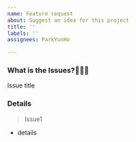 ```yaml
---
name: Feature request
about: Suggest an idea for this project
title: ''
labels: ''
assignees: ParkYunHo

---
```


### What is the Issues?👨🏻‍💻
Issue title

### Details
> Issue1
 - details
